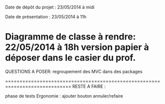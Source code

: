 Date de dépôt du projet :
23/05/2014 à midi

Date de présentation :
23/05/2014 à 11h

Diagramme de classe à rendre:
22/05/2014 à 18h version papier à déposer dans le casier du prof.
======================================================================
QUESTIONS A POSER:
regroupement des MVC dans des packages


=============================================================================
RESTE A FAIRE :

phase de tests
Ergonomie : ajouter bouton annuler/refaire
